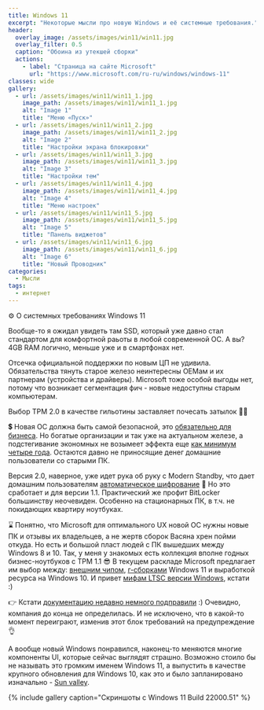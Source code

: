 ```yaml
---
title: Windows 11
excerpt: "Некоторые мысли про новую Windows и её системные требования."
header:
  overlay_image: /assets/images/win11/win11.jpg
  overlay_filter: 0.5
  caption: "Обоина из утекшей сборки"
  actions:
    - label: "Страница на сайте Microsoft"
      url: "https://www.microsoft.com/ru-ru/windows/windows-11"
classes: wide
gallery:
  - url: /assets/images/win11/win11_1.jpg
    image_path: /assets/images/win11/win11_1.jpg
    alt: "Image 1"
    title: "Меню «Пуск»"
  - url: /assets/images/win11/win11_2.jpg
    image_path: /assets/images/win11/win11_2.jpg
    alt: "Image 2"
    title: "Настройки экрана блокировки"
  - url: /assets/images/win11/win11_3.jpg
    image_path: /assets/images/win11/win11_3.jpg
    alt: "Image 3"
    title: "Настройки тем"
  - url: /assets/images/win11/win11_4.jpg
    image_path: /assets/images/win11/win11_4.jpg
    alt: "Image 4"
    title: "Меню настроек"
  - url: /assets/images/win11/win11_5.jpg
    image_path: /assets/images/win11/win11_5.jpg
    alt: "Image 5"
    title: "Панель виджетов"
  - url: /assets/images/win11/win11_6.jpg
    image_path: /assets/images/win11/win11_6.jpg
    alt: "Image 6"
    title: "Новый Проводник"
categories:
  - Мысли
tags:
  - интернет
---
```


⚙️ О системных требованиях Windows 11

Вообще-то я ожидал увидеть там SSD, который уже давно стал стандартом для комфортной раьоты в любой современной ОС. А вы?
4GB RAM логично, меньше уже и в смартфонах нет.

Отсечка официальной поддержки по новым ЦП не удивила. Обязательства тянуть старое железо неинтересны ОЕМам и их партнерам (устройства и драйверы). Microsoft тоже особой выгоды нет, потому что возникает сегментация фич - новые недоступны старым компьютерам.

Выбор TPM 2.0 в качестве гильотины заставляет почесать затылок 🤷‍♂️ 

💲 Новая ОС должна быть самой безопасной, это [обязательно для бизнеса](https://www.microsoft.com/security/blog/2021/06/25/windows-11-enables-security-by-design-from-the-chip-to-the-cloud/). Но богатые организации и так уже на актуальном железе, а подстегивание экономных не возымеет эффекта еще [как минимум четыре года](https://t.me/sterkin_ru/1133). Остаются давно не приносящие денег домашние пользователи со старыми ПК.

Версия 2.0, наверное, уже идет рука об руку с Modern Standby, что дает домашним пользователям [автоматическое шифрование](https://www.outsidethebox.ms/19600/) 🔐 Но это сработает и для версии 1.1. Практический же профит BitLocker большинству неочевиден. Особенно на стационарных ПК, в т.ч. не покидающих квартиру ноутбуках. 

⌛️ Понятно, что Microsoft для оптимального UX новой ОС нужны новые ПК и отзывы их владельцев, а не жертв сборок Васяна хрен пойми откуда. Но есть и большой пласт людей с ПК вышедших между Windows 8 и 10. Так, у меня у знакомых есть коллекция вполне годных бизнес-ноутбуков с TPM 1.1 😎 В текущем раскладе Microsoft предлагает им выбор между: [внешним чипом](https://dartraiden.github.io/Windows-11/), [г-сборками](https://t.me/sterkin_ru/1114) Windows 11 и выработкой ресурса на Windows 10. И привет [мифам LTSC версии Windows](https://www.outsidethebox.ms/19882/), кстати :)

👉 Кстати [документацию недавно немного подправили](https://docs.microsoft.com/en-us/windows/compatibility/windows-11/#hardware-requirements) :) Очевидно, компания до конца не определилась. И не исключено, что в какой-то момент переиграют, изменив этот блок требований на предупреждение👌

А вообще новый Windows понравился, наконец-то меняются многие компоненты UI, которые сейчас выглядят страшно. Возможно стоило бы не называть это громким именем Windows 11, а выпустить в качестве крупного обновления для Windows 10, как это и было запланировано изначально - [Sun valley](https://habr.com/ru/post/537330/).

{% include gallery caption="Скриншоты с Windows 11 Build 22000.51" %}